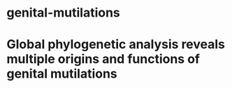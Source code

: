 # genital-mutilations
# Global phylogenetic analysis reveals multiple origins and functions of genital mutilations
